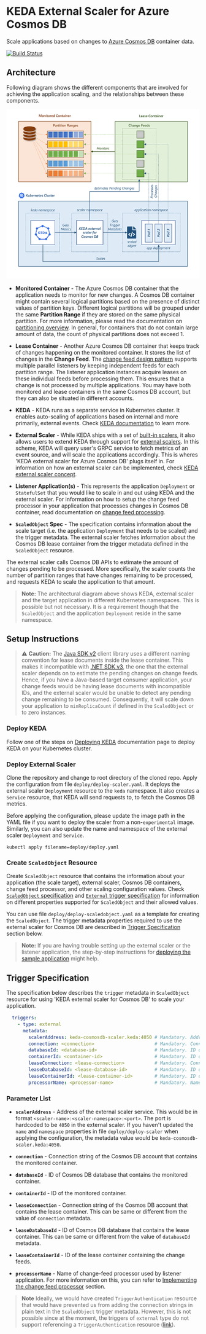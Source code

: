 # KEDA External Scaler for Azure Cosmos DB

Scale applications based on changes to [Azure Cosmos DB](https://azure.microsoft.com/services/cosmos-db/) container data.

[![Build Status](https://github.com/kedacore/keda-external-scaler-azure-cosmos-db/actions/workflows/main-build.yml/badge.svg?branch=main)](https://github.com/kedacore/keda-external-scaler-azure-cosmos-db/actions?query=workflow%3A"Main+branch+build")

## Architecture

Following diagram shows the different components that are involved for achieving the application scaling, and the relationships between these components.

![Scenario](images/architecture.png)

- **Monitored Container** - The Azure Cosmos DB container that the application needs to monitor for new changes. A Cosmos DB container might contain several logical partitions based on the presence of distinct values of partition keys. Different logical partitions will be grouped under the same **Partition Range** if they are stored on the same physical partition. For more information, please read the documentation on [partitioning overview](https://docs.microsoft.com/azure/cosmos-db/partitioning-overview). In general, for containers that do not contain large amount of data, the count of physical partitions does not exceed 1.

- **Lease Container** - Another Azure Cosmos DB container that keeps track of changes happening on the monitored container. It stores the list of changes in the **Change Feed**. The [change feed design pattern](https://docs.microsoft.com/azure/cosmos-db/sql/change-feed-design-patterns) supports multiple parallel listeners by keeping independent feeds for each partition range. The listener application instances acquire leases on these individual feeds before processing them. This ensures that a change is not processed by multiple applications. You may have both monitored and lease containers in the same Cosmos DB account, but they can also be situated in different  accounts.

- **KEDA** - KEDA runs as a separate service in Kubernetes cluster. It enables auto-scaling of applications based on internal and more primarily, external events. Check [KEDA documentation](https://keda.sh/docs/concepts/) to learn more.

- **External Scaler** - While KEDA ships with a set of [built-in scalers](https://keda.sh/docs/scalers/), it also allows users to extend KEDA through support for [external scalers](https://keda.sh/docs/scalers/external/). In this scheme, KEDA will query user's GRPC service to fetch  metrics of an event source, and will scale the applications accordingly. This is wheres 'KEDA external scaler for Azure Cosmos DB' plugs itself in. For information on how an external scaler can be implemented, check [KEDA external scaler concept](https://keda.sh/docs/concepts/external-scalers/).

- **Listener Application(s)** - This represents the application `Deployment` or `StatefulSet` that you would like to scale in and out using KEDA and the external scaler. For information on how to setup the change feed processor in your application that processes changes in Cosmos DB container, read documentation on [change feed processing](https://docs.microsoft.com/azure/cosmos-db/sql/change-feed-processor).

- **`ScaledObject` Spec** - The specification contains information about the scale target (i.e. the application `Deployment` that needs to be scaled) and the trigger metadata. The external scaler fetches information about the Cosmos DB lease container from the trigger metadata defined in the `ScaledObject` resource.

The external scaler calls Cosmos DB APIs to estimate the amount of changes pending to be processed. More specifically, the scaler counts the number of partition ranges that have changes remaining to be processed, and requests KEDA to scale the application to that amount.

> **Note:** The architectural diagram above shows KEDA, external scaler and the target application in different Kubernetes namespaces. This is possible but not necessary. It is a requirement though that the `ScaledObject` and the application `Deployment` reside in the same namespace.

## Setup Instructions

> :warning: **Caution:** The [Java SDK v2](https://github.com/Azure/azure-cosmosdb-java) client library uses a different naming convention for lease documents inside the lease container. This makes it incompatible with [.NET SDK v3](https://github.com/Azure/azure-cosmos-dotnet-v3), the one that the external scaler depends on to estimate the pending changes on change feeds. Hence, if you have a Java-based target consumer application, your change feeds would be having lease documents with incompatible IDs, and the external scaler would be unable to detect any pending change remaining to be consumed. Consequently, it will scale down your application to `minReplicaCount` if defined in the `ScaledObject` or to zero instances.

### Deploy KEDA

Follow one of the steps on [Deploying KEDA](https://keda.sh/docs/deploy/) documentation page to deploy KEDA on your Kubernetes cluster.

### Deploy External Scaler

Clone the repository and change to root directory of the cloned repo. Apply the configuration from file `deploy/deploy-scaler.yaml`. It deploys the external scaler `Deployment` resource to the `keda` namespace. It also creates a `Service` resource, that KEDA will send requests to, to fetch the Cosmos DB metrics.

Before applying the configuration, please update the image path in the YAML file if you want to deploy the scaler from a non-`experimental` image. Similarly, you can also update the name and namespace of the external scaler `Deployment` and `Service`.

```text
kubectl apply filename=deploy/deploy.yaml
```

### Create `ScaledObject` Resource

Create `ScaledObject` resource that contains the information about your application (the scale target), external scaler, Cosmos DB containers, change feed processor, and other scaling configuration values. Check [`ScaledObject` specification](https://keda.sh/docs/concepts/scaling-deployments/) and [`External` trigger specification](https://keda.sh/docs/scalers/external/) for information on different properties supported for `ScaledObject` and their allowed values.

You can use file `deploy/deploy-scaledobject.yaml` as a template for creating the `ScaledObject`. The trigger metadata properties required to use the external scaler for Cosmos DB are described in [Trigger Specification](#trigger-specification) section below.

> **Note:** If you are having trouble setting up the external scaler or the listener application, the step-by-step instructions for [deploying the sample application](./src/Scaler.Demo/README.md) might help.

## Trigger Specification

The specification below describes the `trigger` metadata in `ScaledObject` resource for using 'KEDA external scaler for Cosmos DB' to scale your application.

```yaml
  triggers:
    - type: external
      metadata:
        scalerAddress: keda-cosmosdb-scaler.keda:4050 # Mandatory. Address of the external scaler service. 
        connection: <connection>                      # Mandatory. Connection string of Cosmos DB account with monitored container.
        databaseId: <database-id>                     # Mandatory. ID of Cosmos DB database containing monitored container.
        containerId: <container-id>                   # Mandatory. ID of monitored container.
        leaseConnection: <lease-connection>           # Mandatory. Connection string of Cosmos DB account with lease container.
        leaseDatabaseId: <lease-database-id>          # Mandatory. ID of Cosmos DB database containing lease container.
        leaseContainerId: <lease-container-id>        # Mandatory. ID of lease container.
        processorName: <processor-name>               # Mandatory. Name of change-feed processor used by listener application.
```

### Parameter List

- **`scalerAddress`** - Address of the external scaler service. This would be in format `<scaler-name>:<scaler-namespace>:<port>`. The port is hardcoded to be `4050` in the external scaler. If you haven't updated the `name` and `namespace` properties in file `deploy/deploy-scaler` when applying the configuration, the metadata value would be `keda-cosmosdb-scaler.keda:4050`.

- **`connection`** - Connection string of the Cosmos DB account that contains the monitored container.

- **`databaseId`** - ID of Cosmos DB database that contains the monitored container.

- **`containerId`** - ID of the monitored container.

- **`leaseConnection`** - Connection string of the Cosmos DB account that contains the lease container. This can be same or different from the value of `connection` metadata.

- **`leaseDatabaseId`** - ID of Cosmos DB database that contains the lease container. This can be same or different from the value of `databaseId` metadata.

- **`leaseContainerId`** - ID of the lease container containing the change feeds.

- **`processorName`** -  Name of change-feed processor used by listener application. For more information on this, you can refer to [Implementing the change feed processor](https://docs.microsoft.com/azure/cosmos-db/sql/change-feed-processor#implementing-the-change-feed-processor) section.

> **Note** Ideally, we would have created `TriggerAuthentication` resource that would have prevented us from adding the connection strings in plain text in the `ScaledObject` trigger metadata. However, this is not possible since at the moment, the triggers of `external` type do not support referencing a `TriggerAuthentication` resource ([link](https://keda.sh/docs/scalers/external/#authentication-parameters)).
